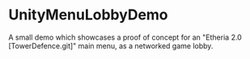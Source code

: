 # UnityMenuLobbyDemo
A small demo which showcases a proof of concept for an "Etheria 2.0 [TowerDefence.git]" main menu, as a networked game lobby.
